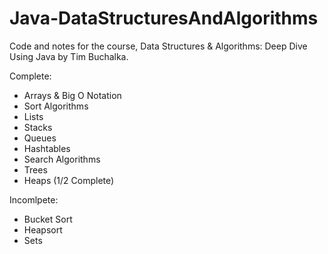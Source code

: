 # Java-DataStructuresAndAlgorithms
Code and notes for the course, Data Structures &amp; Algorithms: Deep Dive Using Java by Tim Buchalka.

Complete:
- Arrays & Big O Notation
- Sort Algorithms
- Lists
- Stacks
- Queues
- Hashtables
- Search Algorithms
- Trees
- Heaps (1/2 Complete)

Incomlpete:
- Bucket Sort
- Heapsort
- Sets
